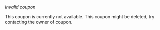 *Invalid coupon*

This coupon is currently not available. This coupon might be deleted, try contacting the owner of coupon.

